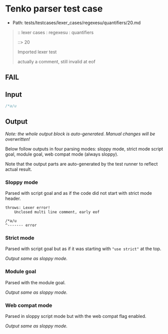 # Tenko parser test case

- Path: tests/testcases/lexer_cases/regexesu/quantifiers/20.md

> :: lexer cases : regexesu : quantifiers
>
> ::> 20
>
> Imported lexer test
>
> actually a comment, still invalid at eof

## FAIL

## Input

`````js
/*a/u
`````

## Output

_Note: the whole output block is auto-generated. Manual changes will be overwritten!_

Below follow outputs in four parsing modes: sloppy mode, strict mode script goal, module goal, web compat mode (always sloppy).

Note that the output parts are auto-generated by the test runner to reflect actual result.

### Sloppy mode

Parsed with script goal and as if the code did not start with strict mode header.

`````
throws: Lexer error!
    Unclosed multi line comment, early eof

/*a/u
^------- error
`````

### Strict mode

Parsed with script goal but as if it was starting with `"use strict"` at the top.

_Output same as sloppy mode._

### Module goal

Parsed with the module goal.

_Output same as sloppy mode._

### Web compat mode

Parsed in sloppy script mode but with the web compat flag enabled.

_Output same as sloppy mode._
